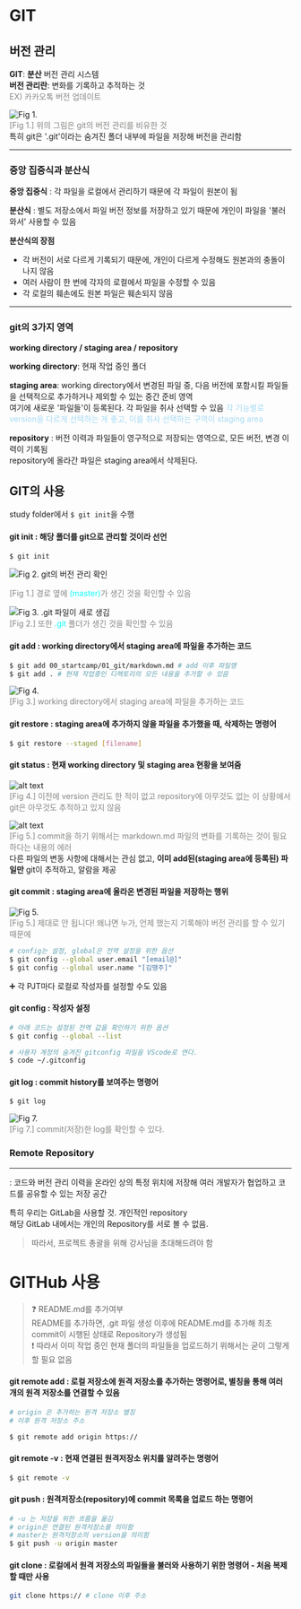 # GIT

## 버전 관리  

**GIT**: **분산** 버전 관리 시스템  
**버전 관리란**: 변화를 기록하고 추적하는 것  
<span style="color: #848482">EX) 카카오톡 버전 업데이트 </span>

![Fig 1.](image.png)  
<span style="color: #848482">[Fig 1.] 위의 그림은 git의 버전 관리를 비유한 것</span>  
특히 git은 '.git'이라는 숨겨진 폴더 내부에 파일을 저장해 버전을 관리함  

---

### 중앙 집중식과 분산식

**중앙 집중식** : 각 파일을 로컬에서 관리하기 때문에 각 파일이 원본이 됨  

**분산식** : 별도 저장소에서 파일 버전 정보를 저장하고 있기 때문에 개인이 파일을 '불러와서' 사용할 수 있음  

**분산식의 장점**
* 각 버전이 서로 다르게 기록되기 때문에, 개인이 다르게 수정해도 원본과의 충돌이 나지 않음
* 여러 사람이 한 번에 각자의 로컬에서 파일을 수정할 수 있음
* 각 로컬의 훼손에도 원본 파일은 훼손되지 않음

---
### git의 3가지 영역  

**working directory / staging area / repository**   

**working directory**: 현재 작업 중인 폴더  

**staging area**: working directory에서 변경된 파일 중, 다음 버전에 포함시킬 파일들을 선택적으로 추가하거나 제외할 수 있는 중간 준비 영역  
여기에 새로운 '파일들'이 등록된다. 각 파일을 취사 선택할 수 있음
<span style="color: #a6daf4">각 기능별로 version을 다르게 선택하는 게 좋고, 이를 취사 선택하는 구역이 staging area</span>  

**repository** : 버전 이력과 파일들이 영구적으로 저장되는 영역으로, 모든 버전, 변경 이력이 기록됨  
repository에 올라간 파일은 staging area에서 삭제된다.  

## GIT의 사용  
study folder에서 `$ git init`을 수행  

#### git init : 해당 폴더를 git으로 관리할 것이라 선언  
```bash
$ git init
```

![Fig 2. git의 버전 관리 확인](image-1.png)  

<span style="color: #848482">[Fig 1.] 경로 옆에 <span style="color: #0EFCFE">(master)</span>가 생긴 것을 확인할 수 있음</span>  

![Fig 3. .git 파일이 새로 생김](image-2.png)  
<span style="color: #848482">[Fig 2.] 또한 <span style="color: #0EFCFE">.git</span> 폴더가 생긴 것을 확인할 수 있음</span>      

#### git add : working directory에서 staging area에 파일을 추가하는 코드  
```bash
$ git add 00_startcamp/01_git/markdown.md # add 이후 파일명
$ git add . # 현재 작업중인 디렉토리의 모든 내용을 추가할 수 있음
```
![Fig 4. ](image-3.png)  
<span style="color: #848482">[Fig 3.] working directory에서 staging area에 파일을 추가하는 코드</span>  

#### git restore : staging area에 추가하지 않을 파일을 추가했을 때, 삭제하는 명령어

```bash
$ git restore --staged [filename]
```  

#### git status : 현재 working directory 및 staging area 현황을 보여줌  
![alt text](image-4.png)  
<span style="color: #848482">[Fig 4.] 이전에 version 관리도 한 적이 없고 repository에 아무것도 없는 이 상황에서 git은 아무것도 추적하고 있지 않음</span>  

![alt text](image-5.png)  
<span style="color: #848482">[Fig 5.] commit을 하기 위해서는 markdown.md 파일의 변화를 기록하는 것이 필요하다는 내용의 에러</span>  
다른 파일의 변동 사항에 대해서는 관심 없고, **이미 add된(staging area에 등록된) 파일만** git이 추적하고, 알람을 제공  

#### git commit : staging area에 올라온 변경된 파일을 저장하는 행위  

![Fig 5.](image-6.png)  
<span style="color: #848482">[Fig 5.] 제대로 안 됩니다! 왜냐면 누가, 언제 했는지 기록해야 버전 관리를 할 수 있기 때문에</span>  


```bash
# config는 설정, global은 전역 설정을 위한 옵션
$ git config --global user.email "[email@]"  
$ git config --global user.name "[김땡주]" 
```  
➕ 각 PJT마다 로컬로 작성자를 설정할 수도 있음

#### git config : 작성자 설정

```bash
# 아래 코드는 설정된 전역 값을 확인하기 위한 옵션
$ git config --global --list
```  

```bash
# 사용자 계정의 숨겨진 gitconfig 파일을 VScode로 연다.
$ code ~/.gitconfig
```  

#### git log : commit history를 보여주는 명령어

```bash
$ git log
```

![Fig 7.](image-7.png)  
<span style="color: #848482">[Fig 7.] commit(저장)한 log를 확인할 수 있다.</span>


### Remote Repository  
---
: 코드와 버전 관리 이력을 온라인 상의 특정 위치에 저장해 여러 개발자가 협업하고 코드를 공유할 수 있는 저장 공간  

특히 우리는 GitLab을 사용할 것. 개인적인 repository  
해당 GitLab 내에서는 개인의 Repository를 서로 볼 수 없음.  
> 따라서, 프로젝트 총괄을 위해 강사님을 초대해드려야 함  


# GITHub 사용
> ❓ README.md를 추가여부  
README를 추가하면, .git 파일 생성 이후에 README.md를 추가해 최초 commit이 시행된 상태로 Repository가 생성됨  
❗ 따라서 이미 작업 중인 현재 폴더의 파일들을 업로드하기 위해서는 굳이 그렇게 할 필요 없음  

#### git remote add : 로컬 저장소에 원격 저장소를 추가하는 명령어로, 별칭을 통해 여러 개의 원격 저장소를 연결할 수 있음  
```bash
# origin 은 추가하는 원격 저장소 별칭
# 이후 원격 저장소 주소

$ git remote add origin https:// 
```  

#### git remote -v : 현재 연결된 원격저장소 위치를 알려주는 명령어  

```bash
$ git remote -v  
```

#### git push : 원격저장소(repository)에 commit 목록을 업로드 하는 명령어  
```bash
# -u 는 저장을 위한 흐름을 옮김
# origin은 연결된 원격저장소를 의미함
# master는 원격저장소의 version을 의미함
$ git push -u origin master  
```  

#### git clone : 로컬에서 원격 저장소의 파일들을 불러와 사용하기 위한 명령어 - 처음 복제할 때만 사용
```bash
git clone https:// # clone 이후 주소
```  